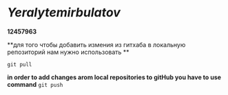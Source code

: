 # ***Yeralytemirbulatov***

**12457963**

**для того чтобы добавить измения из гитхаба в локальную репозиторий нам нужно использовать **

` git pull `


__in order to add changes аrom local repositories to gitHub you have to use command__ ``` git push ```
